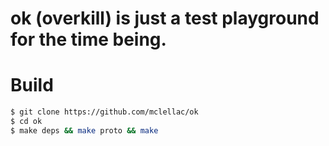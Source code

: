 # ok (overkill) is just a test playground for the time being.

# Build
``` bash 
$ git clone https://github.com/mclellac/ok 
$ cd ok
$ make deps && make proto && make
```
